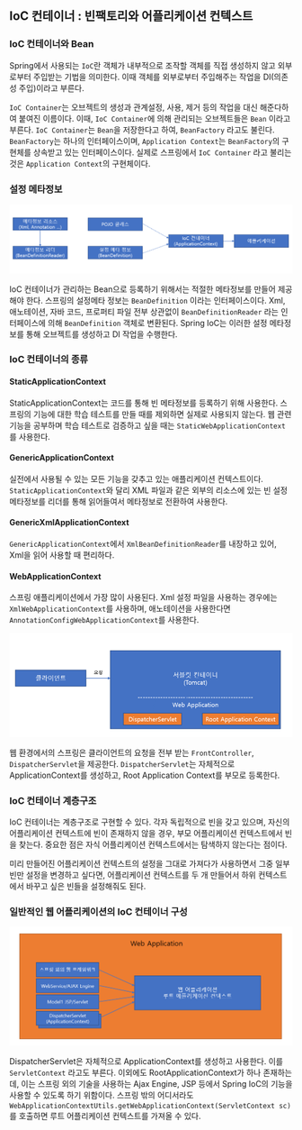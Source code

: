 ## IoC 컨테이너 : 빈팩토리와 어플리케이션 컨텍스트

### IoC 컨테이너와 Bean

Spring에서 사용되는 `IoC`란 객체가 내부적으로 조작할 객체를 직접 생성하지 않고 외부로부터 주입받는 기법을 의미한다. 이때 객체를 외부로부터 주입해주는 작업을 DI(의존성 주입)이라고 부른다.

`IoC Container`는 오브젝트의 생성과 관계설정, 사용, 제거 등의 작업을 대신 해준다하여 붙여진 이름이다. 이때, `IoC Container`에 의해 관리되는 오브젝트들은 `Bean` 이라고 부른다. `IoC Container`는 `Bean`을 저장한다고 하여, `BeanFactory` 라고도 불린다. `BeanFactory`는 하나의 인터페이스이며, `Application Context`는 `BeanFactory`의 구현체를 상속받고 있는 인터페이스이다. 실제로 스프링에서 `IoC Container` 라고 불리는 것은 `Application Context`의 구현체이다.

### 설정 메타정보

![설정메타정보](./images/설정메타정보.PNG)

IoC 컨테이너가 관리하는 Bean으로 등록하기 위해서는 적절한 메타정보를 만들어 제공해야 한다. 스프링의 설정메타 정보는 `BeanDefinition` 이라는 인터페이스이다. Xml, 애노테이션, 자바 코드, 프로퍼티 파일 전부 상관없이 `BeanDefinitionReader` 라는 인터페이스에 의해 `BeanDefinition` 객체로 변환된다. Spring IoC는 이러한 설정 메타정보를 통해 오브젝트를 생성하고 DI 작업을 수행한다.

### IoC 컨테이너의 종류

#### StaticApplicationContext

StaticApplicationContext는 코드를 통해 빈 메타정보를 등록하기 위해 사용한다. 스프링의 기능에 대한 학습 테스트를 만들 때를 제외하면 실제로 사용되지 않는다. 웹 관련 기능을 공부하며 학습 테스트로 검증하고 싶을 때는 `StaticWebApplicationContext`를 사용한다.

#### GenericApplicationContext

실전에서 사용될 수 있는 모든 기능을 갖추고 있는 애플리케이션 컨텍스트이다. `StaticApplicationContext`와 달리 XML 파일과 같은 외부의 리소스에 있는 빈 설정 메타정보를 리더를 통해 읽어들여서 메타정보로 전환하여 사용한다.

#### GenericXmlApplicationContext

`GenericApplicationContext`에서 `XmlBeanDefinitionReader`를 내장하고 있어, Xml을 읽어 사용할 때 편리하다.

#### WebApplicationContext

스프링 애플리케이션에서 가장 많이 사용된다. Xml 설정 파일을 사용하는 경우에는 `XmlWebApplicationContext`를 사용하며, 애노테이션을 사용한다면 `AnnotationConfigWebApplicationContext`를 사용한다.

![웹환경애플리케이션](./images/웹환경애플리케이션.PNG)

웹 환경에서의 스프링은 클라이언트의 요청을 전부 받는 `FrontController`, `DispatcherServlet`을 제공한다. `DispatcherServlet`는 자체적으로 ApplicationContext를 생성하고, Root Application Context를 부모로 등록한다.

### IoC 컨테이너 계층구조

IoC 컨테이너는 계층구조로 구현할 수 있다. 각자 독립적으로 빈을 갖고 있으며, 자신의 어플리케이션 컨텍스트에 빈이 존재하지 않을 경우, 부모 어플리케이션 컨텍스트에서 빈을 찾는다. 중요한 점은 자식 어플리케이션 컨텍스트에서는 탐색하지 않는다는 점이다.

미리 만들어진 어플리케이션 컨텍스트의 설정을 그대로 가져다가 사용하면서 그중 일부 빈만 설정을 변경하고 싶다면, 어플리케이션 컨텍스트를 두 개 만들어서 하위 컨텍스트에서 바꾸고 싶은 빈들을 설정해줘도 된다.

### 일반적인 웹 어플리케이션의 IoC 컨테이너 구성

![웹환경애플리케이션2](./images/웹환경애플리케이션2.PNG)

DispatcherServlet은 자체적으로 ApplicationContext를 생성하고 사용한다. 이를 `ServletContext` 라고도 부른다. 이외에도 RootApplicationContext가 하나 존재하는데, 이는 스프링 외의 기술을 사용하는 Ajax Engine, JSP 등에서 Spring IoC의 기능을 사용할 수 있도록 하기 위함이다. 스프링 밖의 어디서라도 `WebApplicationContextUtils.getWebApplicationContext(ServletContext sc)` 를 호출하면 루트 어플리케이션 컨텍스트를 가져올 수 있다.
